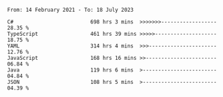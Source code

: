 <!-- [![Top Langs](https://github-readme-stats.vercel.app/api/top-langs/?username=thititongumpun&layout=compact&langs_count=7&theme=prussian)](https://github.com/thititongumpun)
[![Anurag's GitHub stats](https://github-readme-stats.vercel.app/api?username=thititongumpun&hide=stars&show_icons=true&theme=prussian)](https://github.com/thititongumpun) -->

<!--START_SECTION:waka-->

```text
From: 14 February 2021 - To: 18 July 2023

C#                         698 hrs 3 mins  >>>>>>>------------------   28.35 %
TypeScript                 461 hrs 39 mins >>>>>--------------------   18.75 %
YAML                       314 hrs 4 mins  >>>----------------------   12.76 %
JavaScript                 168 hrs 16 mins >>-----------------------   06.84 %
Java                       119 hrs 6 mins  >------------------------   04.84 %
JSON                       108 hrs 5 mins  >------------------------   04.39 %
```

<!--END_SECTION:waka-->
